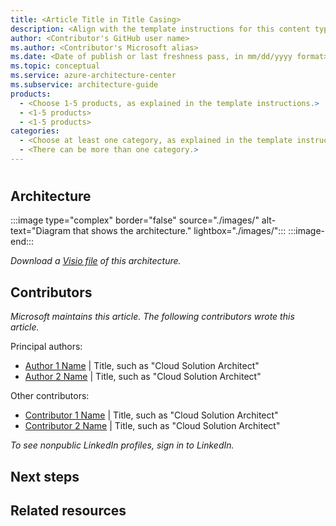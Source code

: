 ```yaml
---
title: <Article Title in Title Casing>
description: <Align with the template instructions for this content type.>
author: <Contributor's GitHub user name>
ms.author: <Contributor's Microsoft alias>
ms.date: <Date of publish or last freshness pass, in mm/dd/yyyy format>
ms.topic: conceptual
ms.service: azure-architecture-center
ms.subservice: architecture-guide
products:
  - <Choose 1-5 products, as explained in the template instructions.>
  - <1-5 products>
  - <1-5 products>
categories:
  - <Choose at least one category, as explained in the template instructions.>
  - <There can be more than one category.>
---
```


# <!-- Article title in sentence casing -->

<!-- Add a brief introductory paragraph. -->

## Architecture

<!-- This section is optional. Use the following format to link to your image file:-->

:::image type="complex" border="false" source="./images/<file-name-and-extension>" alt-text="Diagram that shows the <solution name> architecture." lightbox="./images/<file-name-and-extension>":::
   <Long description that ends with a period.>
:::image-end:::

<!-- The following link will work after the AAC team uploads your Visio or PowerPoint file to the Azure CDN. -->

*Download a [Visio file](https://arch-center.azureedge.net/<file-name>.vsdx) of this architecture.*

<!-- Add a numbered or bulleted list describing the architecture. -->
 
## Contributors

<!-- This section is expected but optional if the contributors prefer to omit it. -->

*Microsoft maintains this article. The following contributors wrote this article.*

Principal authors:

<!-- List the primary authors alphabetically by last name. -->

- [Author 1 Name](https://www.linkedin.com/in/ProfileURL/) | Title, such as "Cloud Solution Architect"
- [Author 2 Name](https://www.linkedin.com/in/ProfileURL/) | Title, such as "Cloud Solution Architect"

Other contributors:

<!--
- This section is optional. 
- List contributors and technical reviewers. 
-->

- [Contributor 1 Name](https://www.linkedin.com/in/ProfileURL/) | Title, such as "Cloud Solution Architect"
- [Contributor 2 Name](https://www.linkedin.com/in/ProfileURL/) | Title, such as "Cloud Solution Architect"

*To see nonpublic LinkedIn profiles, sign in to LinkedIn.*

## Next steps

<!--
- Add a bulleted list of links to third-party or Microsoft topics.
- Link formats: 
  - Make Learn links site relative (for example, /azure/<feature>/<article-name>).
  - Start third-party links with `https://` and omit `en-us` unless the links don't work without it.
  - Omit a trailing slash, unless that is how the final URL renders after redirects.
-->

## Related resources

<!-- Add a bulleted list of links to related architecture information in the AAC TOC. -->